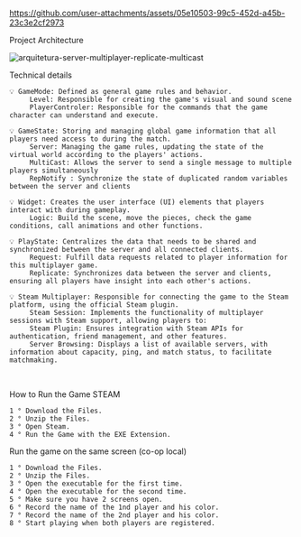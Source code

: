 


https://github.com/user-attachments/assets/05e10503-99c5-452d-a45b-23c3e2cf2973


 
Project Architecture  

![arquitetura-server-multiplayer-replicate-multicast](https://github.com/alfredo1995/multiplayer-server-replicate-multicast/assets/71193893/fd35c3f0-269d-4c0b-9d07-5dfbf45a5bde)

Technical details 

    💡 GameMode: Defined as general game rules and behavior.
         Level: Responsible for creating the game's visual and sound scene
         PlayerControler: Responsible for the commands that the game character can understand and execute.

    💡 GameState: Storing and managing global game information that all players need access to during the match.
         Server: Managing the game rules, updating the state of the virtual world according to the players' actions.
         MultiCast: Allows the server to send a single message to multiple players simultaneously
         RepNotify : Synchronize the state of duplicated random variables between the server and clients

    💡 Widget: Creates the user interface (UI) elements that players interact with during gameplay.
         Logic: Build the scene, move the pieces, check the game conditions, call animations and other functions.

    💡 PlayState: Centralizes the data that needs to be shared and synchronized between the server and all connected clients.
         Request: Fulfill data requests related to player information for this multiplayer game.
         Replicate: Synchronizes data between the server and clients, ensuring all players have insight into each other's actions.

    💡 Steam Multiplayer: Responsible for connecting the game to the Steam platform, using the official Steam plugin.
         Steam Session: Implements the functionality of multiplayer sessions with Steam support, allowing players to:
         Steam Plugin: Ensures integration with Steam APIs for authentication, friend management, and other features.
         Server Browsing: Displays a list of available servers, with information about capacity, ping, and match status, to facilitate matchmaking.

<br>

How to Run the Game STEAM

    1 ° Download the Files.
    2 ° Unzip the Files.
    3 ° Open Steam.
    4 ° Run the Game with the EXE Extension.
    
Run the game on the same screen (co-op local)

    1 ° Download the Files.
    2 ° Unzip the Files.
    3 ° Open the executable for the first time.
    4 ° Open the executable for the second time.
    5 ° Make sure you have 2 screens open.
    6 ° Record the name of the 1nd player and his color.
    7 ° Record the name of the 2nd player and his color. 
    8 ° Start playing when both players are registered.

        


